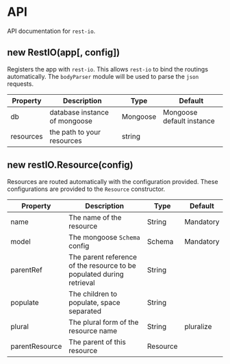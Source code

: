# API
API documentation for `rest-io`.

## new RestIO(app[, config])
Registers the app with `rest-io`. This allows `rest-io` to bind the routings automatically. The `bodyParser` module will be used to parse the `json` requests.

Property  | Description                   | Type     | Default
--------- | ----------------------------- | -------- | -------------------------
db        | database instance of mongoose | Mongoose | Mongoose default instance
resources | the path to your resources    | string   |

## new restIO.Resource(config)
Resources are routed automatically with the configuration provided. These configurations are provided to the `Resource` constructor.

Property       | Description                                                           | Type     | Default
-------------- | --------------------------------------------------------------------- | -------- | ----------
name           | The name of the resource                                              | String   | Mandatory
model          | The mongoose `Schema` config                                          | Schema   | Mandatory
parentRef      | The parent reference of the resource to be populated during retrieval | String   |
populate       | The children to populate, space separated                             | String   |
plural         | The plural form of the resource name                                  | String   | pluralize
parentResource | The parent of this resource                                           | Resource |
